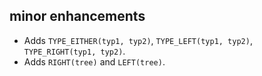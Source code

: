 ## minor enhancements

- Adds `TYPE_EITHER(typ1, typ2)`, `TYPE_LEFT(typ1, typ2)`, `TYPE_RIGHT(typ1, typ2)`.
- Adds `RIGHT(tree)` and `LEFT(tree)`.
